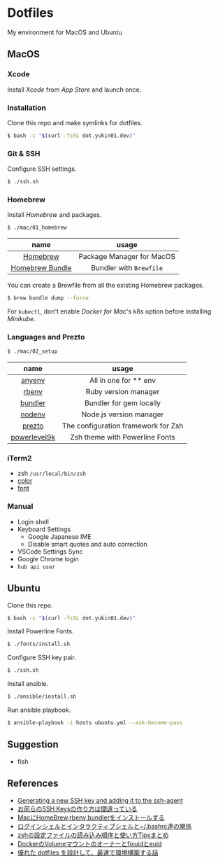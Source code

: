 # Dotfiles
My environment for MacOS and Ubuntu

## MacOS

### Xcode

Install *Xcode* from *App Store* and launch once.


### Installation

Clone this repo and make symlinks for dotfiles.

```bash
$ bash -c "$(curl -fsSL dot.yukin01.dev)"
```


### Git & SSH

Configure SSH settings.

```bash
$ ./ssh.sh
```


### Homebrew

Install *Homebrew* and packages.

```bash
$ ./mac/01_homebrew
```

|                              name                              |           usage           |
|:--------------------------------------------------------------:|:-------------------------:|
|                  [Homebrew](https://brew.sh)                   | Package Manager for MacOS |
| [Homebrew Bundle](https://github.com/Homebrew/homebrew-bundle) |  Bundler with `Brewfile`  |

You can create a Brewfile from all the existing Homebrew packages.

```bash
$ brew bundle dump --force
```

For `kubectl`, don't enable *Docker for Mac*'s k8s option before installing *Minikube*.


### Languages and Prezto

```bash
$ ./mac/02_setup
```

|                           name                           |                usage                |
|:--------------------------------------------------------:|:-----------------------------------:|
|        [anyenv](https://github.com/anyenv/anyenv)        |        All in one for ** env        |
|         [rbenv](https://github.com/rbenv/rbenv)          |        Ruby version manager         |
|      [bundler](https://github.com/bundler/bundler)       |       Bundler for gem locally       |
|        [nodenv](https://github.com/nodenv/nodenv)        |       Node.js version manager       |
|    [prezto](https://github.com/sorin-ionescu/prezto)     | The configuration framework for Zsh |
| [powerlevel9k](https://github.com/bhilburn/powerlevel9k) |   Zsh theme with Powerline Fonts    |

<!-- - [anyenv](https://github.com/anyenv/anyenv) - All in one for **env
- [rbenv](https://github.com/rbenv/rbenv) - Ruby version manager
- [bundler](https://github.com/bundler/bundler) - Bundler for gem locally
- [nodenv](https://github.com/nodenv/nodenv) - Node.js version manager
- [prezto](https://github.com/sorin-ionescu/prezto) - The configuration framework for Zsh
- [powerlevel9k](https://github.com/bhilburn/powerlevel9k) - Zsh theme with Powerline Fonts -->


### iTerm2

- zsh `/usr/local/bin/zsh`
- [color](https://github.com/wesbos/Cobalt2-iterm)
- [font](https://github.com/powerline/fonts)


### Manual

- Login shell
- Keyboard Settings
  - Google Japanese IME
  - Disable smart quotes and auto correction
- VSCode Settings Sync
- Google Chrome login
- `hub api user`

## Ubuntu

Clone this repo.

```bash
$ bash -c "$(curl -fsSL dot.yukin01.dev)"
```

Install Powerline Fonts.

```bash
$ ./fonts/install.sh
```

Configure SSH key pair.

```bash
$ ./ssh.sh
```

Install ansible.

```bash
$ ./ansible/install.sh
```

Run ansible playbook.

```bash
$ ansible-playbook -i hosts ubuntu.yml --ask-become-pass
```


## Suggestion

- fish


## References

- [Generating a new SSH key and adding it to the ssh-agent](https://help.github.com/en/github/authenticating-to-github/generating-a-new-ssh-key-and-adding-it-to-the-ssh-agent)
- [お前らのSSH Keysの作り方は間違っている](https://qiita.com/suthio/items/2760e4cff0e185fe2db9)
- [MacにHomeBrew,rbenv,bundlerをインストールする](https://qiita.com/shinkuFencer/items/3679cfd966f6a61ccd1b)
- [ログインシェルとインタラクティブシェルと~/.bashrc達の関係](https://qiita.com/incep/items/7e5760de0c2c748296aa)
- [zshの設定ファイルの読み込み順序と使い方Tipsまとめ](https://qiita.com/muran001/items/7b104d33f5ea3f75353f)
- [DockerのVolumeマウントのオーナーとfixuidとeuid](https://bufferings.hatenablog.com/entry/2018/08/26/015035)
- [優れた dotfiles を設計して、最速で環境構築する話](https://qiita.com/b4b4r07/items/24872cdcbec964ce2178)
